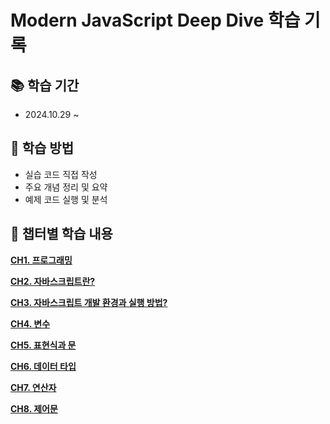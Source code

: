 # Modern JavaScript Deep Dive 학습 기록

## 📚 학습 기간

- 2024.10.29 ~

## 📝 학습 방법

- 실습 코드 직접 작성
- 주요 개념 정리 및 요약
- 예제 코드 실행 및 분석

## 📂 챕터별 학습 내용

**[CH1. 프로그래밍](./ch01-programming/ch01.md)**

**[CH2. 자바스크립트란?](./ch02-javascript/ch02.md)**

**[CH3. 자바스크립트 개발 환경과 실행 방법?](./ch03-javascript-develop/ch03.md)**

**[CH4. 변수](./ch04-variable/ch04.md)**

**[CH5. 표현식과 문](./ch05-expressions-and-statements/ch05.md)**

**[CH6. 데이터 타입](./ch06-datatype/ch06.md)**

**[CH7. 연산자](./ch07-operator/ch07.md)**

**[CH8. 제어문](./ch08-control-flow-statement/ch08.md)**
